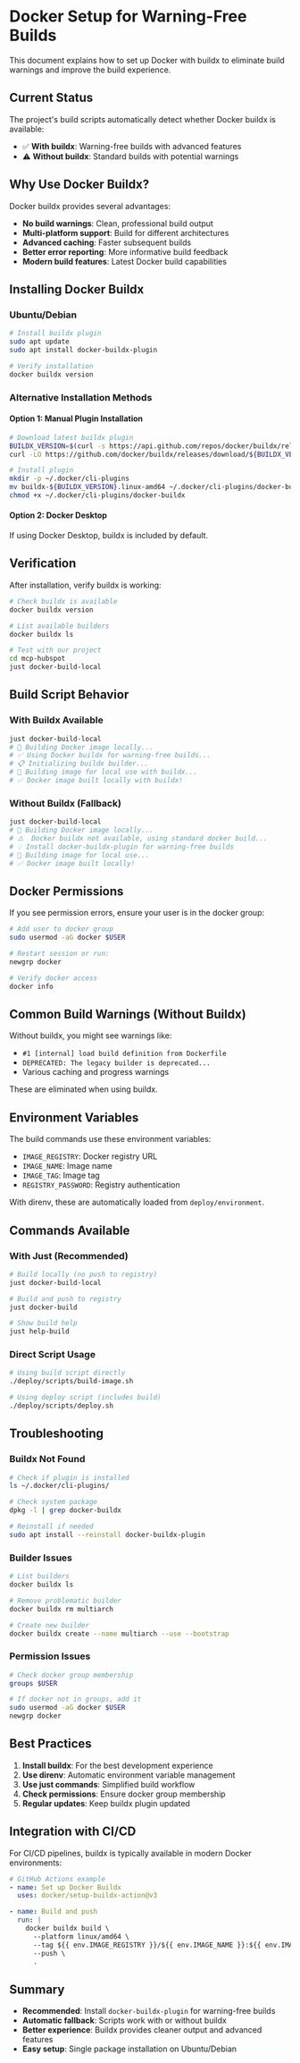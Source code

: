 # Docker Setup for Warning-Free Builds

This document explains how to set up Docker with buildx to eliminate build warnings and improve the build experience.

## Current Status

The project's build scripts automatically detect whether Docker buildx is available:
- ✅ **With buildx**: Warning-free builds with advanced features
- ⚠️ **Without buildx**: Standard builds with potential warnings

## Why Use Docker Buildx?

Docker buildx provides several advantages:
- **No build warnings**: Clean, professional build output
- **Multi-platform support**: Build for different architectures
- **Advanced caching**: Faster subsequent builds
- **Better error reporting**: More informative build feedback
- **Modern build features**: Latest Docker build capabilities

## Installing Docker Buildx

### Ubuntu/Debian

```bash
# Install buildx plugin
sudo apt update
sudo apt install docker-buildx-plugin

# Verify installation
docker buildx version
```

### Alternative Installation Methods

#### Option 1: Manual Plugin Installation
```bash
# Download latest buildx plugin
BUILDX_VERSION=$(curl -s https://api.github.com/repos/docker/buildx/releases/latest | grep tag_name | cut -d '"' -f 4)
curl -LO https://github.com/docker/buildx/releases/download/${BUILDX_VERSION}/buildx-${BUILDX_VERSION}.linux-amd64

# Install plugin
mkdir -p ~/.docker/cli-plugins
mv buildx-${BUILDX_VERSION}.linux-amd64 ~/.docker/cli-plugins/docker-buildx
chmod +x ~/.docker/cli-plugins/docker-buildx
```

#### Option 2: Docker Desktop
If using Docker Desktop, buildx is included by default.

## Verification

After installation, verify buildx is working:

```bash
# Check buildx is available
docker buildx version

# List available builders
docker buildx ls

# Test with our project
cd mcp-hubspot
just docker-build-local
```

## Build Script Behavior

### With Buildx Available
```bash
just docker-build-local
# 🐳 Building Docker image locally...
# ✅ Using Docker buildx for warning-free builds...
# 📋 Initializing buildx builder...
# 🔨 Building image for local use with buildx...
# ✅ Docker image built locally with buildx!
```

### Without Buildx (Fallback)
```bash
just docker-build-local
# 🐳 Building Docker image locally...
# ⚠️  Docker buildx not available, using standard docker build...
# 💡 Install docker-buildx-plugin for warning-free builds
# 🔨 Building image for local use...
# ✅ Docker image built locally!
```

## Docker Permissions

If you see permission errors, ensure your user is in the docker group:

```bash
# Add user to docker group
sudo usermod -aG docker $USER

# Restart session or run:
newgrp docker

# Verify docker access
docker info
```

## Common Build Warnings (Without Buildx)

Without buildx, you might see warnings like:
- `#1 [internal] load build definition from Dockerfile`
- `DEPRECATED: The legacy builder is deprecated...`
- Various caching and progress warnings

These are eliminated when using buildx.

## Environment Variables

The build commands use these environment variables:
- `IMAGE_REGISTRY`: Docker registry URL
- `IMAGE_NAME`: Image name
- `IMAGE_TAG`: Image tag
- `REGISTRY_PASSWORD`: Registry authentication

With direnv, these are automatically loaded from `deploy/environment`.

## Commands Available

### With Just (Recommended)
```bash
# Build locally (no push to registry)
just docker-build-local

# Build and push to registry
just docker-build

# Show build help
just help-build
```

### Direct Script Usage
```bash
# Using build script directly
./deploy/scripts/build-image.sh

# Using deploy script (includes build)
./deploy/scripts/deploy.sh
```

## Troubleshooting

### Buildx Not Found
```bash
# Check if plugin is installed
ls ~/.docker/cli-plugins/

# Check system package
dpkg -l | grep docker-buildx

# Reinstall if needed
sudo apt install --reinstall docker-buildx-plugin
```

### Builder Issues
```bash
# List builders
docker buildx ls

# Remove problematic builder
docker buildx rm multiarch

# Create new builder
docker buildx create --name multiarch --use --bootstrap
```

### Permission Issues
```bash
# Check docker group membership
groups $USER

# If docker not in groups, add it
sudo usermod -aG docker $USER
newgrp docker
```

## Best Practices

1. **Install buildx**: For the best development experience
2. **Use direnv**: Automatic environment variable management
3. **Use just commands**: Simplified build workflow
4. **Check permissions**: Ensure docker group membership
5. **Regular updates**: Keep buildx plugin updated

## Integration with CI/CD

For CI/CD pipelines, buildx is typically available in modern Docker environments:

```yaml
# GitHub Actions example
- name: Set up Docker Buildx
  uses: docker/setup-buildx-action@v3

- name: Build and push
  run: |
    docker buildx build \
      --platform linux/amd64 \
      --tag ${{ env.IMAGE_REGISTRY }}/${{ env.IMAGE_NAME }}:${{ env.IMAGE_TAG }} \
      --push \
      .
```

## Summary

- **Recommended**: Install `docker-buildx-plugin` for warning-free builds
- **Automatic fallback**: Scripts work with or without buildx
- **Better experience**: Buildx provides cleaner output and advanced features
- **Easy setup**: Single package installation on Ubuntu/Debian 